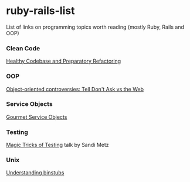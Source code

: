 # ruby-rails-list
List of links on programming topics worth reading (mostly Ruby, Rails and OOP)

### Clean Code
[Healthy Codebase and Preparatory Refactoring](http://brewhouse.io/blog/2014/11/10/healthy-codebase-and-preparatory-refactoring.html)

### OOP
[Object-oriented controversies: Tell Don't Ask vs the Web](http://tmichel.github.io/2015/09/14/oo-controversies-tell-dont-ask-vs-the-web)

### Service Objects
[Gourmet Service Objects](http://brewhouse.io/blog/2014/04/30/gourmet-service-objects.html)

### Testing
[Magic Tricks of Testing](https://www.youtube.com/watch?v=qPfQM4w4I04) talk by Sandi Metz

### Unix
[Understanding binstubs](https://github.com/sstephenson/rbenv/wiki/Understanding-binstubs)
